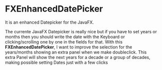 # FXEnhancedDatePicker
It is an enhanced Datepicker for the JavaFX.

The currente JavaFX Datepicker is really nice but if you have to set years or months then you should write the date with the Keyboard or clicking/scrolling one by one in the fields for that.
With this **FXEnhancedDatePicker**, I want to improve the selection for the years/months showing an extra panel when we make doubleclick.
This extra Panel will show the next years for a decade or a group of decades, making possible setting Dates just with a few clicks 
